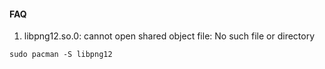 #### FAQ
1. libpng12.so.0: cannot open shared object file: No such file or directory
```shell
sudo pacman -S libpng12
```